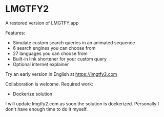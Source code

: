 # LMGTFY2

A restored version of LMGTFY.app

Features:
- Simulate custom search queries in an animated sequence
- 6 search engines you can choose from
- 27 languages you can choose from
- Built-in link shortener for your custom query
- Optional internet explainer

Try an early version in English at https://lmgtfy2.com

Collaboration is welcome.
Required work:
- Dockerize solution

I will update lmgtfy2.com as soon the solution is dockerized. Personally I don't have enough time to do it myself.
